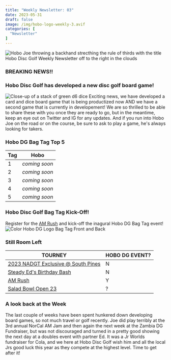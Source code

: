 ```yaml
---
title: "Weekly Newsletter: 03"
date: 2023-05-31
draft: false
image: /img/hobo-logo-weekly-3.avif
categories: [
  "Newsletter"
]
---
```

![Hobo Joe throwing a backhand strecthing the rule of thirds with the title Hobo Disc Golf Weekly Newsletter off to the right in the clouds](/img/weekly-newsletter-banner.avif)

### BREAKING NEWS!!
### Hobo Disc Golf has developed a new disc golf board game!
![Close-up of a stack of green d6 dice](/img/cabin-dice.avif)
Exciting news, we have developed a card and dice board game that is being productized now AND we have a second game that is currently in developement! We are so thrilled to be able to share these with you once they are ready to go, but in the meantime, keep an eye out on Twitter and IG for any updates. And if you run into Hobo Joe on the road or on the course, be sure to ask to play a game, he's always looking for takers.

### Hobo DG Bag Tag Top 5
| Tag | Hobo |
| --- | ---- |
| 1 | *coming soon* |
| 2 | *coming soon* |
| 3 | *coming soon* |
| 4 | *coming soon* |
| 5 | *coming soon* |

### Hobo Disc Golf Bag Tag Kick-Off!
Register for the [AM Rush](https://www.discgolfscene.com/tournaments/The_Am_Rush_2023) and kick-off the inagural Hobo DG Bag Tag event!
![Color Hobo DG Logo Bag Tag Front and Back](/img/color-bag-tag-front-back.avif)

### Still Room Left
| TOURNEY | HOBO DG EVENT? |
| ------- | -------------- |
| [2023 NADGT Exclusive @ South Pines](https://www.discgolfscene.com/tournaments/2023_NADGT_Exclusive_at_South_Pines) |N|
| [Steady Ed's Birthday Bash](https://www.discgolfscene.com/tournaments/Steady_Eds_Birthday_Bash_2023) |N|
| [AM Rush](https://www.discgolfscene.com/tournaments/The_Am_Rush_2023) |Y|
| [Salad Bowl Open 23](https://www.discgolfscene.com/tournaments/Salad_Bowl_Open_23_2023) |?|

### A look back at the Week
The last couple of weeks have been spent hunkered down developing board games, so not much travel or golf recently. Joe did play terribly at the 3rd annual NorCal AM Jam and then again the next week at the Zambia DG Fundraiser, but was not discouraged and turned in a pretty good showing the next day at a doubles event with partner Ed. It was a Jr Worlds fundraiser for Cola, and we here at Hobo Disc Golf wish him and all the local Jrs good luck this year as they compete at the highest level. Time to get after it!
